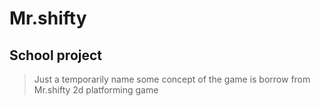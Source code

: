 Mr.shifty
=============
<b>School project</b>
-------------
>Just a temporarily name
>some concept of the game is borrow from Mr.shifty
>2d platforming game
